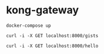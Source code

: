 # kong-gateway

```
docker-compose up
```

```
curl -i -X GET localhost:8000/gists
```

```
curl -i -X GET localhost:8000/hello
```
